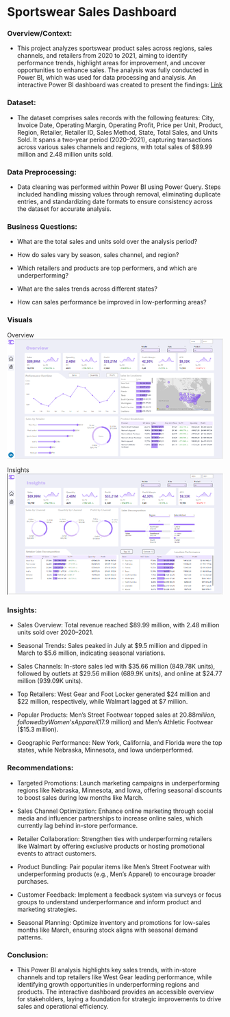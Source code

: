 # Sportswear Sales Dashboard


### Overview/Context:
- This project analyzes sportswear product sales across regions, sales channels, and retailers from 2020 to 2021, aiming to identify performance trends, highlight areas for improvement, and uncover opportunities to enhance sales. The analysis was fully conducted in Power BI, which was used for data processing and analysis. An interactive Power BI dashboard was created to present the findings: [Link](https://app.powerbi.com/view?r=eyJrIjoiOTU2MWE4YzAtNjU3Mi00NzIxLWJhODMtODZmYzlmYzgwOGUzIiwidCI6IjAzNWEyYzY4LTc2YjQtNGViYS1hMTVhLWNiYmNhOTY4NjhjZCJ9)

  
### Dataset:
- The dataset comprises sales records with the following features: City, Invoice Date, Operating Margin, Operating Profit, Price per Unit, Product, Region, Retailer, Retailer ID, Sales Method, State, Total Sales, and Units Sold. It spans a two-year period (2020–2021), capturing transactions across various sales channels and regions, with total sales of $89.99 million and 2.48 million units sold.

  
### Data Preprocessing:
- Data cleaning was performed within Power BI using Power Query. Steps included handling missing values through removal, eliminating duplicate entries, and 
  standardizing date formats to ensure consistency across the dataset for accurate analysis.
  
### Business Questions:  
- What are the total sales and units sold over the analysis period?  

- How do sales vary by season, sales channel, and region?  

- Which retailers and products are top performers, and which are underperforming?  

- What are the sales trends across different states?  

- How can sales performance be improved in low-performing areas?

### Visuals

Overview
![overview](https://github.com/brenden-DS/Sportswear-Sales-Dashboard/blob/main/sportswear%20dashboard%20ovw.PNG)


Insights
![Insights](https://github.com/brenden-DS/Sportswear-Sales-Dashboard/blob/main/sportswear%20insights.PNG)


### Insights:  
- Sales Overview: Total revenue reached $89.99 million, with 2.48 million units sold over 2020–2021.  

- Seasonal Trends: Sales peaked in July at $9.5 million and dipped in March to $5.6 million, indicating seasonal variations.  

- Sales Channels: In-store sales led with $35.66 million (849.78K units), followed by outlets at $29.56 million (689.9K units), and online at $24.77 million (939.09K units).  

- Top Retailers: West Gear and Foot Locker generated $24 million and $22 million, respectively, while Walmart lagged at $7 million.  

- Popular Products: Men’s Street Footwear topped sales at $20.88 million, followed by Women’s Apparel ($17.9 million) and Men’s Athletic Footwear ($15.3 million).  

- Geographic Performance: New York, California, and Florida were the top states, while Nebraska, Minnesota, and Iowa underperformed.

### Recommendations:  
- Targeted Promotions: Launch marketing campaigns in underperforming regions like Nebraska, Minnesota, and Iowa, offering seasonal discounts to boost sales during low months like March.  

- Sales Channel Optimization: Enhance online marketing through social media and influencer partnerships to increase online sales, which currently lag behind in-store performance.  

- Retailer Collaboration: Strengthen ties with underperforming retailers like Walmart by offering exclusive products or hosting promotional events to attract customers.  

- Product Bundling: Pair popular items like Men’s Street Footwear with underperforming products (e.g., Men’s Apparel) to encourage broader purchases.  

- Customer Feedback: Implement a feedback system via surveys or focus groups to understand underperformance and inform product and marketing strategies.  

- Seasonal Planning: Optimize inventory and promotions for low-sales months like March, ensuring stock aligns with seasonal demand patterns.

### Conclusion:
- This Power BI analysis highlights key sales trends, with in-store channels and top retailers like West Gear leading performance, while identifying growth opportunities in underperforming regions and products. The interactive dashboard provides an accessible overview for stakeholders, laying a foundation for strategic improvements to drive sales and operational efficiency.



